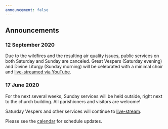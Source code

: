 ```yaml
---
announcement: false
---
```


## Announcements

### 12 September 2020

Due to the wildfires and the resulting air quality issues, public services on both Saturday and Sunday are canceled. Great Vespers (Saturday evening) and Divine Liturgy (Sunday morning) will be celebrated with a minimal choir and [live-streamed via YouTube](https://www.youtube.com/channel/UC9dbrilNCGAKOQfzaEw9BMg).


### 17 June 2020

For the next several weeks, Sunday services will be held outside, right next to the church building. All parishioners and visitors are welcome!

Saturday Vespers and other services will continue to [live-stream](https://www.youtube.com/channel/UC9dbrilNCGAKOQfzaEw9BMg).

Please see the [calendar](/calendar) for schedule updates.
